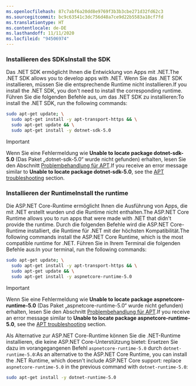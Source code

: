 ```yaml
---
ms.openlocfilehash: 87c7abf6a20dd8e9769f3b3b3cbe271d32fd62c3
ms.sourcegitcommit: bc9c63541c3dc756d48a7ce9d22b5583a18cf7fd
ms.translationtype: HT
ms.contentlocale: de-DE
ms.lasthandoff: 11/11/2020
ms.locfileid: "94506974"
---
```


### <a name="install-the-sdk"></a><span data-ttu-id="c9872-101">Installieren des SDKs</span><span class="sxs-lookup"><span data-stu-id="c9872-101">Install the SDK</span></span>

<span data-ttu-id="c9872-102">Das .NET SDK ermöglicht Ihnen die Entwicklung von Apps mit .NET.</span><span class="sxs-lookup"><span data-stu-id="c9872-102">The .NET SDK allows you to develop apps with .NET.</span></span> <span data-ttu-id="c9872-103">Wenn Sie das .NET SDK installieren, müssen Sie die entsprechende Runtime nicht installieren.</span><span class="sxs-lookup"><span data-stu-id="c9872-103">If you install the .NET SDK, you don't need to install the corresponding runtime.</span></span> <span data-ttu-id="c9872-104">Führen Sie die folgenden Befehle aus, um das .NET SDK zu installieren:</span><span class="sxs-lookup"><span data-stu-id="c9872-104">To install the .NET SDK, run the following commands:</span></span>

```bash
sudo apt-get update; \
  sudo apt-get install -y apt-transport-https && \
  sudo apt-get update && \
  sudo apt-get install -y dotnet-sdk-5.0
```

> [!IMPORTANT]
> <span data-ttu-id="c9872-105">Wenn Sie eine Fehlermeldung wie **Unable to locate package dotnet-sdk-5.0** (Das Paket „dotnet-sdk-5.0“ wurde nicht gefunden) erhalten, lesen Sie den Abschnitt [Problembehandlung für APT](#apt-troubleshooting).</span><span class="sxs-lookup"><span data-stu-id="c9872-105">If you receive an error message similar to **Unable to locate package dotnet-sdk-5.0**, see the [APT troubleshooting](#apt-troubleshooting) section.</span></span>

### <a name="install-the-runtime"></a><span data-ttu-id="c9872-106">Installieren der Runtime</span><span class="sxs-lookup"><span data-stu-id="c9872-106">Install the runtime</span></span>

<span data-ttu-id="c9872-107">Die ASP.NET Core-Runtime ermöglicht Ihnen die Ausführung von Apps, die mit .NET erstellt wurden und die Runtime nicht enthalten.</span><span class="sxs-lookup"><span data-stu-id="c9872-107">The ASP.NET Core Runtime allows you to run apps that were made with .NET that didn't provide the runtime.</span></span> <span data-ttu-id="c9872-108">Durch die folgenden Befehle wird die ASP.NET Core-Runtime installiert, die Runtime für .NET mit der höchsten Kompatibilität.</span><span class="sxs-lookup"><span data-stu-id="c9872-108">The following commands install the ASP.NET Core Runtime, which is the most compatible runtime for .NET.</span></span> <span data-ttu-id="c9872-109">Führen Sie in Ihrem Terminal die folgenden Befehle aus:</span><span class="sxs-lookup"><span data-stu-id="c9872-109">In your terminal, run the following commands:</span></span>

```bash
sudo apt-get update; \
  sudo apt-get install -y apt-transport-https && \
  sudo apt-get update && \
  sudo apt-get install -y aspnetcore-runtime-5.0
```

> [!IMPORTANT]
> <span data-ttu-id="c9872-110">Wenn Sie eine Fehlermeldung wie **Unable to locate package aspnetcore-runtime-5.0** (Das Paket „aspnetcore-runtime-5.0“ wurde nicht gefunden) erhalten, lesen Sie den Abschnitt [Problembehandlung für APT](#apt-troubleshooting).</span><span class="sxs-lookup"><span data-stu-id="c9872-110">If you receive an error message similar to **Unable to locate package aspnetcore-runtime-5.0**, see the [APT troubleshooting](#apt-troubleshooting) section.</span></span>

<span data-ttu-id="c9872-111">Als Alternative zur ASP.NET Core-Runtime können Sie die .NET-Runtime installieren, die keine ASP.NET Core-Unterstützung bietet: Ersetzen Sie dazu im vorangegangenen Befehl `aspnetcore-runtime-5.0` durch `dotnet-runtime-5.0`:</span><span class="sxs-lookup"><span data-stu-id="c9872-111">As an alternative to the ASP.NET Core Runtime, you can install the .NET Runtime, which doesn't include ASP.NET Core support: replace `aspnetcore-runtime-5.0` in the previous command with `dotnet-runtime-5.0`:</span></span>

```bash
sudo apt-get install -y dotnet-runtime-5.0
```
